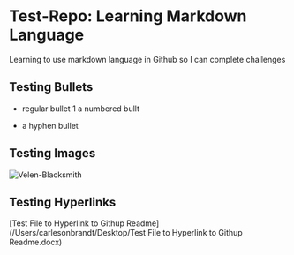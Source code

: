 # Test-Repo: Learning Markdown Language
Learning to use markdown language in Github so I can complete challenges
## Testing Bullets
* regular bullet
1 a numbered bullt
- a hyphen bullet
## Testing Images
![Velen-Blacksmith](/Users/carlesonbrandt/Desktop/Velen-Blacksmith.jpg)
## Testing Hyperlinks
[Test File to Hyperlink to Githup Readme](/Users/carlesonbrandt/Desktop/Test File to Hyperlink to Githup Readme.docx)
